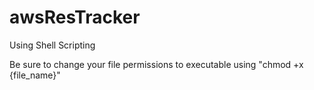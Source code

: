 # awsResTracker
Using Shell Scripting


Be sure to change your file permissions to executable using "chmod +x {file_name}"

